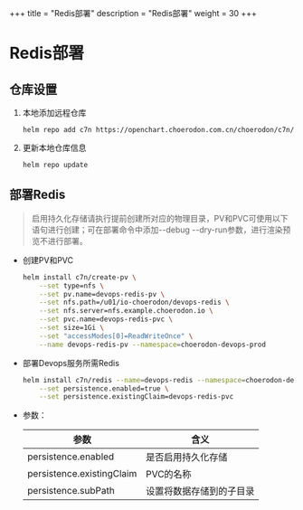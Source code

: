 +++
title = "Redis部署"
description = "Redis部署"
weight = 30
+++

# Redis部署

## 仓库设置

1. 本地添加远程仓库

    ```
    helm repo add c7n https://openchart.choerodon.com.cn/choerodon/c7n/
    ```
1. 更新本地仓库信息

    ```
    helm repo update 
    ```

## 部署Redis

<blockquote class="note">
启用持久化存储请执行提前创建所对应的物理目录，PV和PVC可使用以下语句进行创建；可在部署命令中添加--debug --dry-run参数，进行渲染预览不进行部署。
</blockquote>

- 创建PV和PVC

    ```bash
    helm install c7n/create-pv \
        --set type=nfs \
        --set pv.name=devops-redis-pv \
        --set nfs.path=/u01/io-choerodon/devops-redis \
        --set nfs.server=nfs.example.choerodon.io \
        --set pvc.name=devops-redis-pvc \
        --set size=1Gi \
        --set "accessModes[0]=ReadWriteOnce" \
        --name devops-redis-pv --namespace=choerodon-devops-prod
    ```

- 部署Devops服务所需Redis

    ```bash
    helm install c7n/redis --name=devops-redis --namespace=choerodon-devops-prod \
        --set persistence.enabled=true \
        --set persistence.existingClaim=devops-redis-pvc
    ```

- 参数：

    参数 | 含义 
    --- |  --- 
    persistence.enabled|是否启用持久化存储
    persistence.existingClaim|PVC的名称
    persistence.subPath|设置将数据存储到的子目录